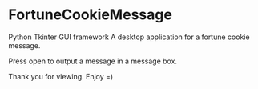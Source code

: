 # FortuneCookieMessage
Python Tkinter GUI framework
A desktop application for a fortune cookie message.

Press open to output a message in a message box.

Thank you for viewing.
Enjoy =)
